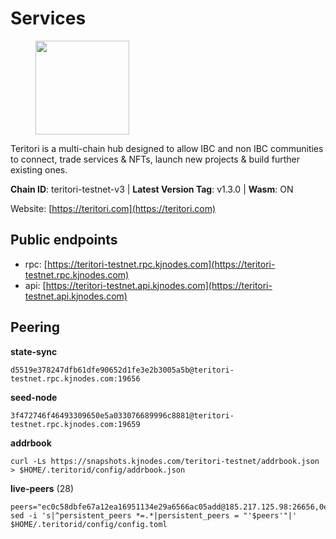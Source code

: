 # Services

<figure><img src="https://raw.githubusercontent.com/kj89/testnet_manuals/main/pingpub/logos/teritori.png" width="150" alt=""><figcaption></figcaption></figure>

Teritori is a multi-chain hub designed to allow IBC and non IBC communities  to connect, trade services & NFTs, launch new projects & build further existing ones.

**Chain ID**: teritori-testnet-v3 | **Latest Version Tag**: v1.3.0 | **Wasm**: ON

Website: [https://teritori.com](https://teritori.com)


## Public endpoints

* rpc: [https://teritori-testnet.rpc.kjnodes.com](https://teritori-testnet.rpc.kjnodes.com)
* api: [https://teritori-testnet.api.kjnodes.com](https://teritori-testnet.api.kjnodes.com)

## Peering

**state-sync**

```
d5519e378247dfb61dfe90652d1fe3e2b3005a5b@teritori-testnet.rpc.kjnodes.com:19656
```

**seed-node**

```
3f472746f46493309650e5a033076689996c8881@teritori-testnet.rpc.kjnodes.com:19659
```

**addrbook**
```
curl -Ls https://snapshots.kjnodes.com/teritori-testnet/addrbook.json > $HOME/.teritorid/config/addrbook.json
```

**live-peers** (28)
```
peers="ec0c58dbfe67a12ea16951134e29a6566ac05add@185.217.125.98:26656,0e51ebd10636b48b69625677a5154b839ff3f557@65.108.43.116:56107,6a94690aa76f7ffbfa1ee93c50dddfb571f159b6@5.189.130.43:19656,356fbd3263e387bea0528ac4bbbc89a83d52e9fa@65.21.134.202:26736,31413c99357d0cfc48a46767ade171db2ea0205e@135.181.138.160:46656,e78cee0e46927e483212e0313a35da6cc9151ed5@65.109.28.219:15956,bf100c1b6b44a6e96ab5691f3023cec3c27747fd@144.126.142.78:46656,d5519e378247dfb61dfe90652d1fe3e2b3005a5b@65.109.68.190:19656,3b539b6cff93fb3631d0a600a56ade3c6ca6bea3@51.79.28.170:26656,3c2e89cd8498b369ada6456f07f7519a41b4c543@185.100.232.77:21096,c89ecc57dc30addb7e9032684916725c25b2a6c5@162.55.103.44:26656,3614bc766d73bebf6b73737b6690af60e7f0683e@65.108.206.118:46656,ac94097daec8a32d4ed3f074f26f214cedfbb541@85.173.112.154:26656,69012ce642095e15f588ddb154327633bb2ecb9c@65.109.39.223:26656,483a27bdec490f817f1ee819117c70e5f5e6a672@65.109.90.33:15956,d888e05bac5209df36bdeef3497c00c96367a04f@195.201.231.163:26656,e1b331c1f3cba509960c65d6c6bc9b49532bcbaa@65.109.85.170:27656,0d19829b0dd1fc324cfde1f7bc15860c896b7ac1@65.108.121.240:27656,ccc59b8a55f9c6e7a24bd693e2796f781ea3a670@65.108.227.133:27656,53f69cd52a4b633179b9e762cf8d51f6696a27f6@51.159.141.148:26656,6bc9f80a5123d62c23aadb7b5d68b740a794b0c6@207.180.194.156:36656,5ae1012f9b0f4672d8152de903d115dd2f1a3ee3@65.21.170.3:27656,ba34ddc9728cb20c050c189c8d7c38fc50428091@64.20.52.2:20026,15dd94f68c450da2c3b7c60b6364e3dce6f0cbf2@185.193.66.68:26641,c56b132be41b247c9f8fa1f2addaca57f9946e29@75.119.159.159:44656,a97eb7a4f3d857f1ff82265d2905fc0762a6bfd4@135.125.5.31:54256,7c6deaf1249610bf058f8f2127e0aa6241faa837@65.108.238.217:11054,d590ca2f08c6793516c4923c0a62075c57f64b59@135.181.206.223:26656"
sed -i 's|^persistent_peers *=.*|persistent_peers = "'$peers'"|' $HOME/.teritorid/config/config.toml
```
